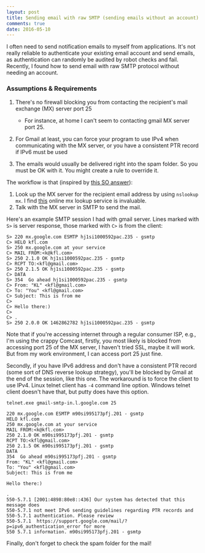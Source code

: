 ```yaml
---
layout: post
title: Sending email with raw SMTP (sending emails without an account)
comments: true
date: 2016-05-10
---
```


I often need to send notification emails to myself from applications. It's not really reliable to authenticate your existing email account
and send emails, as authentication can randomly be audited by robot checks and
fail. Recently, I found how to send email with raw SMTP protocol
without needing an account.

### Assumptions & Requirements

1. There's no firewall blocking you from contacting the recipient's mail
   exchange (MX) server port 25
    - For instance, at home I can't seem to contacting gmail MX server port 25.

2. For Gmail at least, you can force your program to use IPv4 when
   communicating with the MX server, or you have a consistent PTR record if
   IPv6 must be used

3. The emails would usually be delivered right into the spam folder. So you
   must be OK with it. You might create a rule to override it.


The workflow is that (inspired by [this SO answer][2]):

1. Look up the MX server for the recipient email address by using `nslookup
   mx`. I find [this][1] online mx lookup service is invaluable.
2. Talk with the MX server in SMTP to send the mail.


Here's an example SMTP session I had with gmail server. Lines marked with `S>`
is server response, those marked with `C>` is from the client:

    S> 220 mx.google.com ESMTP hj1si1000592pac.235 - gsmtp
    C> HELO kfl.com
    S> 250 mx.google.com at your service
    C> MAIL FROM:<k@kfl.com>
    S> 250 2.1.0 OK hj1si1000592pac.235 - gsmtp
    C> RCPT TO:<kfl@gmail.com>
    S> 250 2.1.5 OK hj1si1000592pac.235 - gsmtp
    C> DATA
    S> 354  Go ahead hj1si1000592pac.235 - gsmtp
    C> From: "KL" <kfl@gmail.com>
    C> To: "You" <kfl@gmail.com>
    C> Subject: This is from me
    C>
    C> Hello there:)
    C>
    C> .
    S> 250 2.0.0 OK 1462862782 hj1si1000592pac.235 - gsmtp


Note that if you're accessing internet through a regular consumer ISP, e.g.,
I'm using the crappy Comcast, firstly, you most likely is blocked from
accessing port 25 of the MX server, I haven't tried SSL, maybe it will work.
But from my work environment, I can access port 25 just fine. 

Secondly, if you have IPv6 address and don't have a consistent PTR record (some
sort of DNS reverse lookup strategy), you'll be blocked by Gmail at the end of
the session, like this one. The workaround is to force the client to use IPv4.
Linux telnet client has `-4` command line option. Windows telnet client doesn't
have that, but putty does have this option.


    telnet.exe gmail-smtp-in.l.google.com 25

    220 mx.google.com ESMTP m90si995173pfj.201 - gsmtp
    HELO kfl.com
    250 mx.google.com at your service
    MAIL FROM:<k@kfl.com>
    250 2.1.0 OK m90si995173pfj.201 - gsmtp
    RCPT TO:<kfl@gmail.com>
    250 2.1.5 OK m90si995173pfj.201 - gsmtp
    DATA
    354  Go ahead m90si995173pfj.201 - gsmtp
    From: "KL" <kfl@gmail.com>
    To: "You" <kfl@gmail.com>
    Subject: This is from me

    Hello there:)

    .
    550-5.7.1 [2001:4898:80e8::436] Our system has detected that this message does
    550-5.7.1 not meet IPv6 sending guidelines regarding PTR records and
    550-5.7.1 authentication. Please review
    550-5.7.1  https://support.google.com/mail/?p=ipv6_authentication_error for more
    550 5.7.1 information. m90si995173pfj.201 - gsmtp


Finally, don't forget to check the spam folder for the mail!

[1]: http://mxtoolbox.com/
[2]: http://stackoverflow.com/a/12747310/695964

